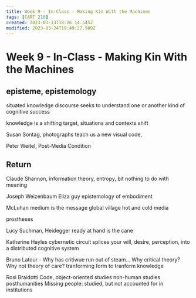 ```yaml
---
title: Week 9 - In-Class - Making Kin With the Machines
tags: [CART 210]
created: 2023-03-13T18:26:14.545Z
modified: 2023-03-24T19:49:27.989Z
---
```


# Week 9 - In-Class - Making Kin With the Machines

## episteme, epistemology
situated knowledge
discourse
seeks to understand one or another kind of cognitive success

knowledge is a shifting target, situations and contexts shift

Susan Sontag, photographs teach us a new visual code, 

Peter Weitel, Post-Media Condition

## Return

Claude Shannon, information theory, entropy, bit
nothing to do with meaning

Joseph Weizenbaum
Eliza guy
epistemology of embodiment

McLuhan
medium is the message
global village
hot and cold media

prostheses

Lucy Suchman, Heidegger
ready at hand is the cane

Katherine Hayles
cybernetic circuit splices your will, desire, perception, into a distributed cognitive system

Bruno Latour - Why has critiwue run out of steam...
Why critical theory?
Why not theory of care?
tranforming form to tranform knowledge

Rosi Braidotti
Code, object-oriented studies
non-human studies
posthumanities
Missing people: studied, but not accounted for in institutions

